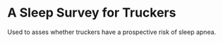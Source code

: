 # A Sleep Survey for Truckers

Used to asses whether truckers have a prospective risk of sleep apnea.
